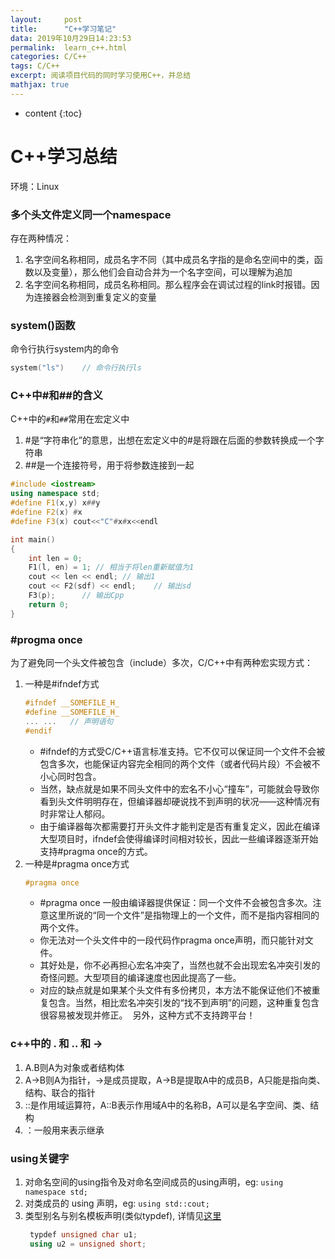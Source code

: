 ```yaml
---
layout:     post
title:      "C++学习笔记"
data: 2019年10月29日14:23:53
permalink:  learn_c++.html
categories: C/C++
tags: C/C++
excerpt: 阅读项目代码的同时学习使用C++，并总结
mathjax: true
---
```

* content
{:toc}

# C++学习总结  
环境：Linux

### 多个头文件定义同一个namespace  
存在两种情况：  
 1. 名字空间名称相同，成员名字不同（其中成员名字指的是命名空间中的类，函数以及变量），那么他们会自动合并为一个名字空间，可以理解为追加   
 2. 名字空间名称相同，成员名称相同。那么程序会在调试过程的link时报错。因为连接器会检测到重复定义的变量  

### system()函数
命令行执行system内的命令  
```C++
system("ls")    // 命令行执行ls
```

### C++中#和##的含义
C++中的`#`和`##`常用在宏定义中  
1. #是“字符串化”的意思，出想在宏定义中的#是将跟在后面的参数转换成一个字符串  
2. ##是一个连接符号，用于将参数连接到一起  
```C++
#include <iostream>
using namespace std;
#define F1(x,y) x##y
#define F2(x) #x
#define F3(x) cout<<"C"#x#x<<endl

int main()
{
    int len = 0;
    F1(l, en) = 1; // 相当于将len重新赋值为1
    cout << len << endl; // 输出1
    cout << F2(sdf) << endl;    // 输出sd
    F3(p);      // 输出Cpp
    return 0;
}
```

### #progma once
为了避免同一个头文件被包含（include）多次，C/C++中有两种宏实现方式：  
1. 一种是#ifndef方式  
   ```C++
   #ifndef __SOMEFILE_H_
   #define __SOMEFILE_H_
   ... ...   // 声明语句
   #endif
   ```
   - #ifndef的方式受C/C++语言标准支持。它不仅可以保证同一个文件不会被包含多次，也能保证内容完全相同的两个文件（或者代码片段）不会被不小心同时包含。  
   - 当然，缺点就是如果不同头文件中的宏名不小心“撞车”，可能就会导致你看到头文件明明存在，但编译器却硬说找不到声明的状况——这种情况有时非常让人郁闷。  
   - 由于编译器每次都需要打开头文件才能判定是否有重复定义，因此在编译大型项目时，ifndef会使得编译时间相对较长，因此一些编译器逐渐开始支持#pragma once的方式。
2. 一种是#pragma once方式  
   ```cpp
   #pragma once
   ```
    - #pragma once 一般由编译器提供保证：同一个文件不会被包含多次。注意这里所说的“同一个文件”是指物理上的一个文件，而不是指内容相同的两个文件。  
    - 你无法对一个头文件中的一段代码作pragma once声明，而只能针对文件。  
    - 其好处是，你不必再担心宏名冲突了，当然也就不会出现宏名冲突引发的奇怪问题。大型项目的编译速度也因此提高了一些。  
    - 对应的缺点就是如果某个头文件有多份拷贝，本方法不能保证他们不被重复包含。当然，相比宏名冲突引发的“找不到声明”的问题，这种重复包含很容易被发现并修正。  
    另外，这种方式不支持跨平台！

### c++中的 . 和 .. 和 ->
1. A.B则A为对象或者结构体
2. A->B则A为指针，->是成员提取，A->B是提取A中的成员B，A只能是指向类、结构、联合的指针  
3. ::是作用域运算符，A::B表示作用域A中的名称B，A可以是名字空间、类、结构
4. ：一般用来表示继承

### using关键字
1. 对命名空间的using指令及对命名空间成员的using声明，eg: `using namespace std;`  
2. 对类成员的 using 声明，eg: `using std::cout;`  
3. 类型别名与别名模板声明(类似typdef), 详情见[这里](https://zh.cppreference.com/w/cpp/language/type_alias)
   ```cpp
    typdef unsigned char u1;
    using u2 = unsigned short;
   ```

